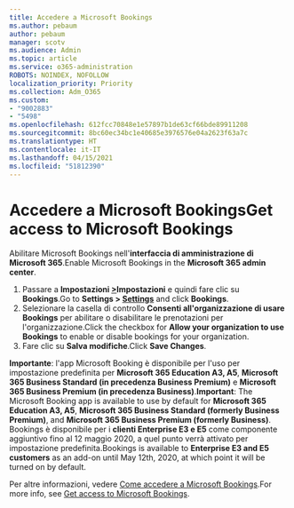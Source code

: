 ```yaml
---
title: Accedere a Microsoft Bookings
ms.author: pebaum
author: pebaum
manager: scotv
ms.audience: Admin
ms.topic: article
ms.service: o365-administration
ROBOTS: NOINDEX, NOFOLLOW
localization_priority: Priority
ms.collection: Adm_O365
ms.custom:
- "9002883"
- "5498"
ms.openlocfilehash: 612fcc70848e1e57897b1de63cf66bde89911208
ms.sourcegitcommit: 8bc60ec34bc1e40685e3976576e04a2623f63a7c
ms.translationtype: HT
ms.contentlocale: it-IT
ms.lasthandoff: 04/15/2021
ms.locfileid: "51812390"
---
```

# <a name="get-access-to-microsoft-bookings"></a><span data-ttu-id="bac2c-102">Accedere a Microsoft Bookings</span><span class="sxs-lookup"><span data-stu-id="bac2c-102">Get access to Microsoft Bookings</span></span>

<span data-ttu-id="bac2c-103">Abilitare Microsoft Bookings nell'**interfaccia di amministrazione di Microsoft 365**.</span><span class="sxs-lookup"><span data-stu-id="bac2c-103">Enable Microsoft Bookings in the **Microsoft 365 admin center**.</span></span>

1. <span data-ttu-id="bac2c-104">Passare a **Impostazioni [ >](https://admin.microsoft.com/Adminportal/Home?source=applauncher#/Settings/Services)Impostazioni** e quindi fare clic su **Bookings**.</span><span class="sxs-lookup"><span data-stu-id="bac2c-104">Go to **Settings > [Settings](https://admin.microsoft.com/Adminportal/Home?source=applauncher#/Settings/Services)** and click **Bookings**.</span></span>
2. <span data-ttu-id="bac2c-105">Selezionare la casella di controllo **Consenti all'organizzazione di usare Bookings** per abilitare o disabilitare le prenotazioni per l'organizzazione.</span><span class="sxs-lookup"><span data-stu-id="bac2c-105">Click the checkbox for **Allow your organization to use Bookings** to enable or disable bookings for your organization.</span></span>
3. <span data-ttu-id="bac2c-106">Fare clic su **Salva modifiche**.</span><span class="sxs-lookup"><span data-stu-id="bac2c-106">Click **Save Changes**.</span></span>

<span data-ttu-id="bac2c-107">**Importante**: l'app Microsoft Booking è disponibile per l'uso per impostazione predefinita per **Microsoft 365 Education A3, A5**, **Microsoft 365 Business Standard (in precedenza Business Premium)** e **Microsoft 365 Business Premium (in precedenza Business)**.</span><span class="sxs-lookup"><span data-stu-id="bac2c-107">**Important**: The Microsoft Booking app is available to use by default for **Microsoft 365 Education A3, A5**, **Microsoft 365 Business Standard (formerly Business Premium)**, and **Microsoft 365 Business Premium (formerly Business)**.</span></span> <span data-ttu-id="bac2c-108">Bookings è disponibile per i **clienti Enterprise E3 e E5** come componente aggiuntivo fino al 12 maggio 2020, a quel punto verrà attivato per impostazione predefinita.</span><span class="sxs-lookup"><span data-stu-id="bac2c-108">Bookings is available to **Enterprise E3 and E5 customers** as an add-on until May 12th, 2020, at which point it will be turned on by default.</span></span>

<span data-ttu-id="bac2c-109">Per altre informazioni, vedere [Come accedere a Microsoft Bookings](https://support.microsoft.com/it-IT/office/get-access-to-microsoft-bookings-5382dc07-aaa5-45c9-8767-502333b214ce).</span><span class="sxs-lookup"><span data-stu-id="bac2c-109">For more info, see [Get access to Microsoft Bookings](https://support.microsoft.com/it-IT/office/get-access-to-microsoft-bookings-5382dc07-aaa5-45c9-8767-502333b214ce).</span></span>
